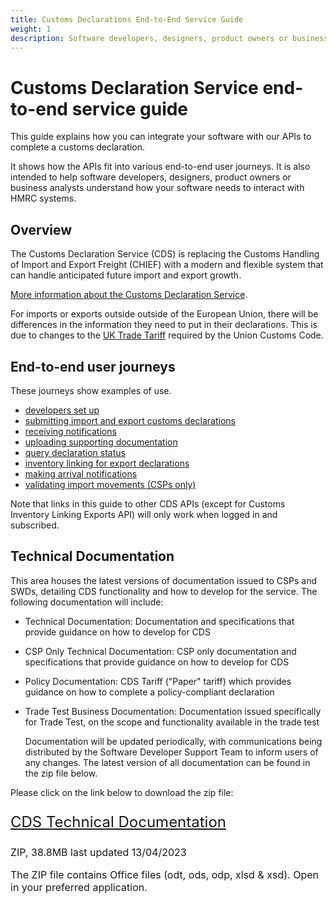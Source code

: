 ```yaml
---
title: Customs Declarations End-to-End Service Guide
weight: 1
description: Software developers, designers, product owners or business analysts. Integrate your software with Customs Declarations.
---
```


# Customs Declaration Service end-to-end service guide

This guide explains how you can integrate your software with our APIs to complete a customs declaration.

It shows how the APIs fit into various end-to-end user journeys. It is also intended to help software developers, designers, product owners or business analysts understand how your software needs to interact with HMRC systems.

## Overview
The Customs Declaration Service (CDS) is replacing the Customs Handling of Import and Export Freight (CHIEF) with a modern and flexible system that can handle anticipated future import and export growth.

[More information about the Customs Declaration Service](https://www.gov.uk/government/collections/customs-handling-of-import-and-export-freight-chief-replacement-programme).


For imports or exports outside outside of the European Union, there will be differences in the information they need to put in their declarations. This is due to changes to the [UK Trade Tariff](https://www.gov.uk/government/collections/uk-trade-tariff-volume-3-for-cds) required by the Union Customs Code.

## End-to-end user journeys
These journeys show examples of use. 

* [developers set up](documentation/set-up-developers.html#set-up-for-developers)
* [submitting import and export customs declarations](documentation/submitting-import-and-export-customs-declarations.html#submit-a-customs-declaration)
* [receiving notifications](documentation/notifications.html)  
* [uploading supporting documentation](documentation/uploading-supporting-documents.html)
* [query declaration status](documentation/query-declaration-status.html)   
* [inventory linking for export declarations](documentation/inventory-linking-export-declarations.html)
* [making arrival notifications](documentation/arrival-notifications.html)
* [validating import movements (CSPs only)](documentation/validating-import-movements.html)

Note that links in this guide to other CDS APIs (except for Customs Inventory Linking Exports API) will only work when logged in and subscribed.

## Technical Documentation
This area houses the latest versions of documentation issued to CSPs and SWDs, detailing CDS functionality and how to develop for the service. The following documentation will include:

* Technical Documentation: Documentation and specifications that provide guidance on how to develop for CDS
* CSP Only Technical Documentation: CSP only documentation and specifications that provide guidance on how to develop for CDS
* Policy Documentation: CDS Tariff ("Paper" tariff) which provides guidance on how to complete a policy-compliant declaration
* Trade Test Business Documentation: Documentation issued specifically for Trade Test, on the scope and functionality available in the trade test
  
  Documentation will be updated periodically, with communications being distributed by the Software Developer Support Team to inform users of any changes.
  The latest version of all documentation can be found in the zip file below.
  
Please click on the link below to download the zip file:

 <p class="govuk-body-l" style="font-size: 24px;">
   <a href="./documentation/resources/CDS_Technical_Documentation.zip" class="govuk-link">CDS Technical Documentation</a>
 </p>


 <p class="govuk-body-s" style="font-size: 16px;margin-bottom: 15px;">ZIP, 38.8MB last updated 13/04/2023</p>

 <p class="govuk-body-s" style="font-size: 16px;margin-bottom: 15px;">The ZIP file contains Office files (odt, ods, odp, xlsd & xsd). Open in your preferred application.</p>
 
